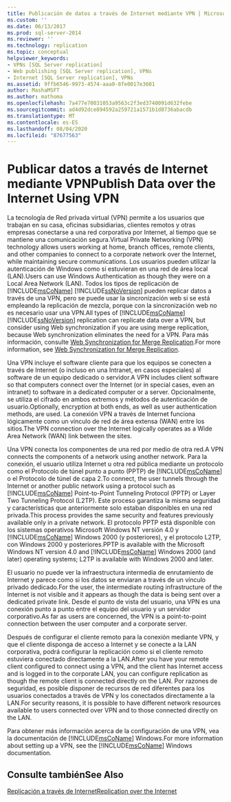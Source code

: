 ```yaml
---
title: Publicación de datos a través de Internet mediante VPN | Microsoft Docs
ms.custom: ''
ms.date: 06/13/2017
ms.prod: sql-server-2014
ms.reviewer: ''
ms.technology: replication
ms.topic: conceptual
helpviewer_keywords:
- VPNs [SQL Server replication]
- Web publishing [SQL Server replication], VPNs
- Internet [SQL Server replication], VPNs
ms.assetid: 9ffb6546-9973-4574-aaa0-8fe0017e3601
author: MashaMSFT
ms.author: mathoma
ms.openlocfilehash: 7a477e70031053a9563c2f3ed3740091d632febe
ms.sourcegitcommit: ad4d92dce894592a259721a1571b1d8736abacdb
ms.translationtype: MT
ms.contentlocale: es-ES
ms.lasthandoff: 08/04/2020
ms.locfileid: "87677563"
---
```

# <a name="publish-data-over-the-internet-using-vpn"></a><span data-ttu-id="63539-102">Publicar datos a través de Internet mediante VPN</span><span class="sxs-lookup"><span data-stu-id="63539-102">Publish Data over the Internet Using VPN</span></span>
  <span data-ttu-id="63539-103">La tecnología de Red privada virtual (VPN) permite a los usuarios que trabajan en su casa, oficinas subsidiarias, clientes remotos y otras empresas conectarse a una red corporativa por Internet, al tiempo que se mantiene una comunicación segura.</span><span class="sxs-lookup"><span data-stu-id="63539-103">Virtual Private Networking (VPN) technology allows users working at home, branch offices, remote clients, and other companies to connect to a corporate network over the Internet, while maintaining secure communications.</span></span> <span data-ttu-id="63539-104">Los usuarios pueden utilizar la autenticación de Windows como si estuvieran en una red de área local (LAN).</span><span class="sxs-lookup"><span data-stu-id="63539-104">Users can use Windows Authentication as though they were on a Local Area Network (LAN).</span></span> <span data-ttu-id="63539-105">Todos los tipos de replicación de [!INCLUDE[msCoName](../../includes/msconame-md.md)] [!INCLUDE[ssNoVersion](../../includes/ssnoversion-md.md)] pueden replicar datos a través de una VPN, pero se puede usar la sincronización web si se está empleando la replicación de mezcla, porque con la sincronización web no es necesario usar una VPN.</span><span class="sxs-lookup"><span data-stu-id="63539-105">All types of [!INCLUDE[msCoName](../../includes/msconame-md.md)] [!INCLUDE[ssNoVersion](../../includes/ssnoversion-md.md)] replication can replicate data over a VPN, but consider using Web synchronization if you are using merge replication, because Web synchronization eliminates the need for a VPN.</span></span> <span data-ttu-id="63539-106">Para más información, consulte [Web Synchronization for Merge Replication](web-synchronization-for-merge-replication.md).</span><span class="sxs-lookup"><span data-stu-id="63539-106">For more information, see [Web Synchronization for Merge Replication](web-synchronization-for-merge-replication.md).</span></span>  
  
 <span data-ttu-id="63539-107">Una VPN incluye el software cliente para que los equipos se conecten a través de Internet (o incluso en una Intranet, en casos especiales) al software de un equipo dedicado o servidor.</span><span class="sxs-lookup"><span data-stu-id="63539-107">A VPN includes client software so that computers connect over the Internet (or in special cases, even an intranet) to software in a dedicated computer or a server.</span></span> <span data-ttu-id="63539-108">Opcionalmente, se utiliza el cifrado en ambos extremos y métodos de autenticación de usuario.</span><span class="sxs-lookup"><span data-stu-id="63539-108">Optionally, encryption at both ends, as well as user authentication methods, are used.</span></span> <span data-ttu-id="63539-109">La conexión VPN a través de Internet funciona lógicamente como un vínculo de red de área extensa (WAN) entre los sitios.</span><span class="sxs-lookup"><span data-stu-id="63539-109">The VPN connection over the Internet logically operates as a Wide Area Network (WAN) link between the sites.</span></span>  
  
 <span data-ttu-id="63539-110">Una VPN conecta los componentes de una red por medio de otra red.</span><span class="sxs-lookup"><span data-stu-id="63539-110">A VPN connects the components of a network using another network.</span></span> <span data-ttu-id="63539-111">Para la conexión, el usuario utiliza Internet u otra red pública mediante un protocolo como el Protocolo de túnel punto a punto (PPTP) de [!INCLUDE[msCoName](../../includes/msconame-md.md)] o el Protocolo de túnel de capa 2.</span><span class="sxs-lookup"><span data-stu-id="63539-111">To connect, the user tunnels through the Internet or another public network using a protocol such as [!INCLUDE[msCoName](../../includes/msconame-md.md)] Point-to-Point Tunneling Protocol (PPTP) or Layer Two Tunneling Protocol (L2TP).</span></span> <span data-ttu-id="63539-112">Este proceso garantiza la misma seguridad y características que anteriormente solo estaban disponibles en una red privada.</span><span class="sxs-lookup"><span data-stu-id="63539-112">This process provides the same security and features previously available only in a private network.</span></span> <span data-ttu-id="63539-113">El protocolo PPTP está disponible con los sistemas operativos Microsoft Windows NT versión 4.0 y [!INCLUDE[msCoName](../../includes/msconame-md.md)] Windows 2000 (y posteriores), y el protocolo L2TP, con Windows 2000 y posteriores.</span><span class="sxs-lookup"><span data-stu-id="63539-113">PPTP is available with the Microsoft Windows NT version 4.0 and [!INCLUDE[msCoName](../../includes/msconame-md.md)] Windows 2000 (and later) operating systems; L2TP is available with Windows 2000 and later.</span></span>  
  
 <span data-ttu-id="63539-114">El usuario no puede ver la infraestructura intermedia de enrutamiento de Internet y parece como si los datos se enviaran a través de un vínculo privado dedicado.</span><span class="sxs-lookup"><span data-stu-id="63539-114">For the user, the intermediate routing infrastructure of the Internet is not visible and it appears as though the data is being sent over a dedicated private link.</span></span> <span data-ttu-id="63539-115">Desde el punto de vista del usuario, una VPN es una conexión punto a punto entre el equipo del usuario y un servidor corporativo.</span><span class="sxs-lookup"><span data-stu-id="63539-115">As far as users are concerned, the VPN is a point-to-point connection between the user computer and a corporate server.</span></span>  
  
 <span data-ttu-id="63539-116">Después de configurar el cliente remoto para la conexión mediante VPN, y que el cliente disponga de acceso a Internet y se conecte a la LAN corporativa, podrá configurar la replicación como si el cliente remoto estuviera conectado directamente a la LAN.</span><span class="sxs-lookup"><span data-stu-id="63539-116">After you have your remote client configured to connect using a VPN, and the client has Internet access and is logged in to the corporate LAN, you can configure replication as though the remote client is connected directly on the LAN.</span></span> <span data-ttu-id="63539-117">Por razones de seguridad, es posible disponer de recursos de red diferentes para los usuarios conectados a través de VPN y los conectados directamente a la LAN.</span><span class="sxs-lookup"><span data-stu-id="63539-117">For security reasons, it is possible to have different network resources available to users connected over VPN and to those connected directly on the LAN.</span></span>  
  
 <span data-ttu-id="63539-118">Para obtener más información acerca de la configuración de una VPN, vea la documentación de [!INCLUDE[msCoName](../../includes/msconame-md.md)] Windows.</span><span class="sxs-lookup"><span data-stu-id="63539-118">For more information about setting up a VPN, see the [!INCLUDE[msCoName](../../includes/msconame-md.md)] Windows documentation.</span></span>  
  
## <a name="see-also"></a><span data-ttu-id="63539-119">Consulte también</span><span class="sxs-lookup"><span data-stu-id="63539-119">See Also</span></span>  
 [<span data-ttu-id="63539-120">Replicación a través de Internet</span><span class="sxs-lookup"><span data-stu-id="63539-120">Replication over the Internet</span></span>](replication-over-the-internet.md)  
  
  
